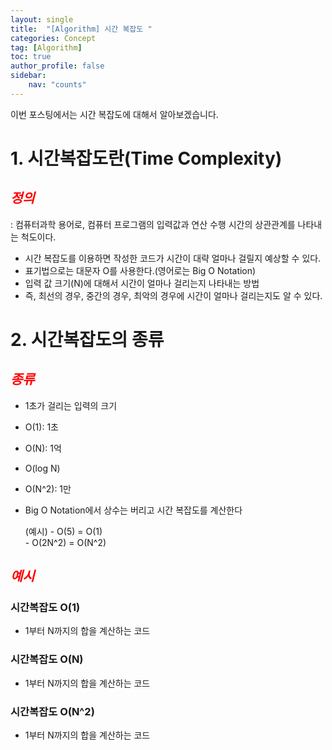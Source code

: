 ```yaml
---
layout: single
title:  "[Algorithm] 시간 복잡도 "
categories: Concept
tag: [Algorithm]
toc: true
author_profile: false
sidebar:
    nav: "counts"
---
```

이번 포스팅에서는 시간 복잡도에 대해서 알아보겠습니다.  

  
# 1. 시간복잡도란(Time Complexity)  
## <span style="color:red">***정의***</span>  
: 컴퓨터과학 용어로, 컴퓨터 프로그램의 입력값과 연산 수행 시간의 상관관계를 나타내는 척도이다.
- 시간 복잡도를 이용하면 작성한 코드가 시간이 대략 얼마나 걸릴지 예상할 수 있다.
- 표기법으로는 대문자 O를 사용한다.(영어로는 Big O Notation)
- 입력 값 크기(N)에 대해서 시간이 얼마나 걸리는지 나타내는 방법
- 즉, 최선의 경우, 중간의 경우, 최악의 경우에 시간이 얼마나 걸리는지도 알 수 있다.

# 2. 시간복잡도의 종류
## <span style="color:red">***종류***</span> 
- 1초가 걸리는 입력의 크기
- O(1): 1초
- O(N): 1억
- O(log N)
- O(N^2): 1만
- Big O Notation에서 상수는 버리고 시간 복잡도를 계산한다
  
  (예시) - O(5) = O(1)  
         - O(2N^2) = O(N^2)

## <span style="color:red">***예시***</span>
### 시간복잡도 O(1)
- 1부터 N까지의 합을 계산하는 코드
<script src="https://gist.github.com/kghees/506c76ae7c6f5b4b4d8133532d750edb.js"></script>  

### 시간복잡도 O(N)
- 1부터 N까지의 합을 계산하는 코드
<script src="https://gist.github.com/kghees/ea21604fad25c15ec20bcb7315ad55b2.js"></script>

### 시간복잡도 O(N^2)
- 1부터 N까지의 합을 계산하는 코드
<script src="https://gist.github.com/kghees/bc9d95b8e9f90064992f6c85eea29b29.js"></script>
